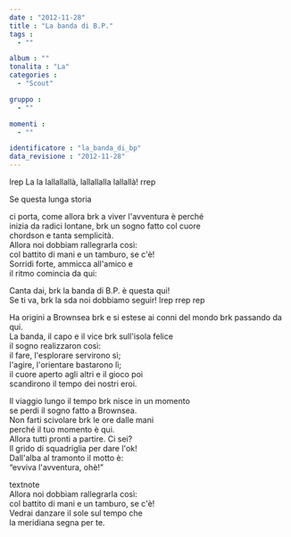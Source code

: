 ```yaml
---
date : "2012-11-28"
title : "La banda di B.P."
tags : 
  - ""

album : ""
tonalita : "La"
categories : 
  - "Scout"

gruppo : 
  - ""

momenti : 
  - ""

identificatore : "la_banda_di_bp"
data_revisione : "2012-11-28"
---
```

  
  
lrep La la lallallallà, lallallalla lallallà! rrep  
  
  
Se questa lunga storia  
  
ci porta, come allora brk a viver l'avventura è perché  
inizia da radici lontane, brk un sogno fatto col cuore  
chordson e tanta semplicità.   
Allora noi dobbiam rallegrarla così:  
col battito di mani e un tamburo, se c'è!  
Sorridi forte, ammicca all'amico e  
il ritmo comincia da qui:  
  
  
Canta dai, brk la banda di B.P. è questa qui!  
Se ti va, brk la sda noi dobbiamo seguir! lrep   rrep rep  
  
  
  
Ha origini a Brownsea brk e si estese ai conni del mondo brk passando da qui.  
La banda, il capo e il vice brk sull'isola felice  
il sogno realizzaron così:  
il fare, l'esplorare servirono sì;  
l'agire, l'orientare bastarono lì;  
il cuore aperto agli altri e il gioco poi  
scandirono il tempo dei nostri eroi.  
  
  
Il viaggio lungo il tempo brk nisce in un momento  
se perdi il sogno fatto a Brownsea.  
Non farti scivolare brk le ore dalle mani  
perché il tuo momento è qui.  
Allora tutti pronti a partire. Ci sei?  
Il grido di squadriglia per dare l'ok!  
Dall'alba al tramonto il motto è:  
“evviva l'avventura, ohè!”  
  
  
textnote  
Allora noi dobbiam rallegrarla così:  
col battito di mani e un tamburo, se c'è!  
Vedrai danzare il sole sul tempo che  
la meridiana segna per te.  
  
